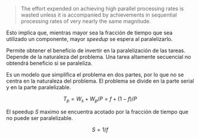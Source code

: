 
> The effort expended on achieving high parallel processing rates is wasted unless it is accompanied by achievements in sequential processing rates of very nearly the same magnitude.

Esto implica que, mientras mayor sea la fracción de tiempo que sea utilizado un componente, mayor *speedup* se espera al paralelizarlo.

Permite obtener el beneficio de invertir en la paralelización de las tareas. Depende de la naturaleza del problema. Una tarea altamente secuencial no obtendrá beneficio si se paraleliza.

Es un modelo que simplifica el problema en dos partes, por lo que no se centra en la naturaleza del problema. El problema se divide en la parte serial y en la parte paralelizable.

$$
T_p = W_s + W_p / P = f + (1 - f) / P
$$

El speedup $S$ maximo se encuentra acotado por la fracción de tiempo que no puede ser paralelizable.

$$
S = 1/f
$$
